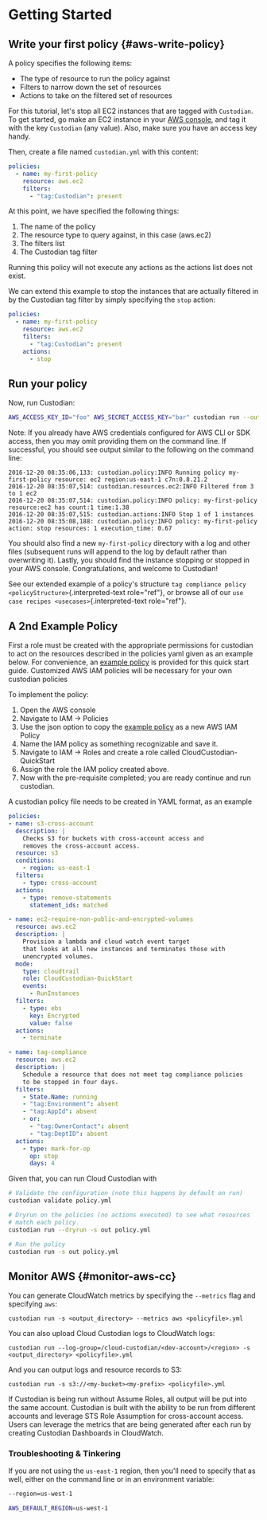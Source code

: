 # Getting Started

## Write your first policy {#aws-write-policy}

A policy specifies the following items:

-   The type of resource to run the policy against
-   Filters to narrow down the set of resources
-   Actions to take on the filtered set of resources

For this tutorial, let\'s stop all EC2 instances that are tagged with
`Custodian`. To get started, go make an EC2 instance in your [AWS
console](https://console.aws.amazon.com/), and tag it with the key
`Custodian` (any value). Also, make sure you have an access key handy.

Then, create a file named `custodian.yml` with this content:

``` yaml
policies:
  - name: my-first-policy
    resource: aws.ec2
    filters:
      - "tag:Custodian": present
```

At this point, we have specified the following things:

1.  The name of the policy
2.  The resource type to query against, in this case (aws.ec2)
3.  The filters list
4.  The Custodian tag filter

Running this policy will not execute any actions as the actions list
does not exist.

We can extend this example to stop the instances that are actually
filtered in by the Custodian tag filter by simply specifying the `stop`
action:

``` yaml
policies:
  - name: my-first-policy
    resource: aws.ec2
    filters:
      - "tag:Custodian": present
    actions:
      - stop
```

## Run your policy

Now, run Custodian:

``` bash
AWS_ACCESS_KEY_ID="foo" AWS_SECRET_ACCESS_KEY="bar" custodian run --output-dir=. custodian.yml
```

Note: If you already have AWS credentials configured for AWS CLI or SDK
access, then you may omit providing them on the command line. If
successful, you should see output similar to the following on the
command line:

    2016-12-20 08:35:06,133: custodian.policy:INFO Running policy my-first-policy resource: ec2 region:us-east-1 c7n:0.8.21.2
    2016-12-20 08:35:07,514: custodian.resources.ec2:INFO Filtered from 3 to 1 ec2
    2016-12-20 08:35:07,514: custodian.policy:INFO policy: my-first-policy resource:ec2 has count:1 time:1.38
    2016-12-20 08:35:07,515: custodian.actions:INFO Stop 1 of 1 instances
    2016-12-20 08:35:08,188: custodian.policy:INFO policy: my-first-policy action: stop resources: 1 execution_time: 0.67

You should also find a new `my-first-policy` directory with a log and
other files (subsequent runs will append to the log by default rather
than overwriting it). Lastly, you should find the instance stopping or
stopped in your AWS console. Congratulations, and welcome to Custodian!

See our extended example of a policy\'s structure
`tag compliance policy <policyStructure>`{.interpreted-text role="ref"},
or browse all of our `use case recipes <usecases>`{.interpreted-text
role="ref"}.

## A 2nd Example Policy

First a role must be created with the appropriate permissions for
custodian to act on the resources described in the policies yaml given
as an example below. For convenience, an [example
policy](../custodian-quickstart-policy.json) is provided for
this quick start guide. Customized AWS IAM policies will be necessary
for your own custodian policies

To implement the policy:

1.  Open the AWS console
2.  Navigate to IAM -\> Policies
3.  Use the json option to copy the [example
    policy](../custodian-quickstart-policy.json) as a new AWS
    IAM Policy
4.  Name the IAM policy as something recognizable and save it.
5.  Navigate to IAM -\> Roles and create a role called
    CloudCustodian-QuickStart
6.  Assign the role the IAM policy created above.
7.  Now with the pre-requisite completed; you are ready continue and run
    custodian.

A custodian policy file needs to be created in YAML format, as an
example

``` yaml
policies:
- name: s3-cross-account
  description: |
    Checks S3 for buckets with cross-account access and
    removes the cross-account access.
  resource: s3
  conditions:
    - region: us-east-1
  filters:
    - type: cross-account
  actions:
    - type: remove-statements
      statement_ids: matched

- name: ec2-require-non-public-and-encrypted-volumes
  resource: aws.ec2
  description: |
    Provision a lambda and cloud watch event target
    that looks at all new instances and terminates those with
    unencrypted volumes.
  mode:
    type: cloudtrail
    role: CloudCustodian-QuickStart
    events:
      - RunInstances
  filters:
    - type: ebs
      key: Encrypted
      value: false
  actions:
    - terminate

- name: tag-compliance
  resource: aws.ec2
  description: |
    Schedule a resource that does not meet tag compliance policies
    to be stopped in four days.
  filters:
    - State.Name: running
    - "tag:Environment": absent
    - "tag:AppId": absent
    - or:
      - "tag:OwnerContact": absent
      - "tag:DeptID": absent
  actions:
    - type: mark-for-op
      op: stop
      days: 4
```

Given that, you can run Cloud Custodian with

``` bash
# Validate the configuration (note this happens by default on run)
custodian validate policy.yml

# Dryrun on the policies (no actions executed) to see what resources
# match each policy.
custodian run --dryrun -s out policy.yml

# Run the policy
custodian run -s out policy.yml
```

## Monitor AWS {#monitor-aws-cc}

You can generate CloudWatch metrics by specifying the `--metrics` flag
and specifying `aws`:

    custodian run -s <output_directory> --metrics aws <policyfile>.yml

You can also upload Cloud Custodian logs to CloudWatch logs:

    custodian run --log-group=/cloud-custodian/<dev-account>/<region> -s <output_directory> <policyfile>.yml

And you can output logs and resource records to S3:

    custodian run -s s3://<my-bucket><my-prefix> <policyfile>.yml

If Custodian is being run without Assume Roles, all output will be put
into the same account. Custodian is built with the ability to be run
from different accounts and leverage STS Role Assumption for
cross-account access. Users can leverage the metrics that are being
generated after each run by creating Custodian Dashboards in CloudWatch.

### Troubleshooting & Tinkering

If you are not using the `us-east-1` region, then you\'ll need to
specify that as well, either on the command line or in an environment
variable:

``` bash
--region=us-west-1
```

``` bash
AWS_DEFAULT_REGION=us-west-1
```
